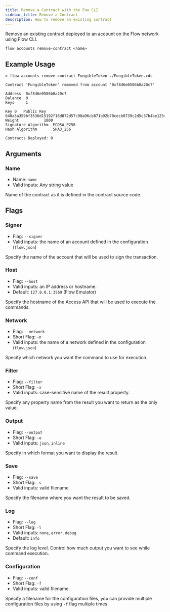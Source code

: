 ```yaml
---
title: Remove a Contract with the Fow CLI
sidebar_title: Remove a Contract
description: How to remove an existing contract
---
```


Remove an existing contract deployed to an account on the Flow network using Flow CLI.

`flow accounts remove-contract <name>`

## Example Usage

```shell
> flow accounts remove-contract FungibleToken ./FungibleToken.cdc

Contract 'FungibleToken' removed from account '0xf8d6e0586b0a20c7'

Address	 0xf8d6e0586b0a20c7
Balance	 0
Keys	 1

Key 0	Public Key		 640a5a359bf3536d15192f18d872d57c98a96cb871b92b70cecb0739c2d5c37b4be12548d3526933c2cda9b0b9c69412f45ffb6b85b6840d8569d969fe84e5b7
Weight			 1000
Signature Algorithm	 ECDSA_P256
Hash Algorithm		 SHA3_256

Contracts Deployed: 0
```

## Arguments

### Name
- Name: `name`
- Valid inputs: Any string value

Name of the contract as it is defined in the contract source code.

## Flags

### Signer

- Flag: `--signer`
- Valid inputs: the name of an account defined in the configuration (`flow.json`)

Specify the name of the account that will be used to sign the transaction.


### Host
- Flag: `--host`
- Valid inputs: an IP address or hostname.
- Default: `127.0.0.1:3569` (Flow Emulator)

Specify the hostname of the Access API that will be
used to execute the commands.

### Network

- Flag: `--network`
- Short Flag: `-n`
- Valid inputs: the name of a network defined in the configuration (`flow.json`)

Specify which network you want the command to use for execution.

### Filter

- Flag: `--filter`
- Short Flag: `-x`
- Valid inputs: case-sensitive name of the result property.

Specify any property name from the result you want to return as the only value.

### Output

- Flag: `--output`
- Short Flag: `-o`
- Valid inputs: `json`, `inline`

Specify in which format you want to display the result.

### Save

- Flag: `--save`
- Short Flag: `-s`
- Valid inputs: valid filename

Specify the filename where you want the result to be saved.

### Log

- Flag: `--log`
- Short Flag: `-l`
- Valid inputs: `none`, `error`, `debug`
- Default: `info`

Specify the log level. Control how much output you want to see while command execution.

### Configuration

- Flag: `--conf`
- Short Flag: `-f`
- Valid inputs: valid filename

Specify a filename for the configuration files, you can provide multiple configuration
files by using `-f` flag multiple times.
